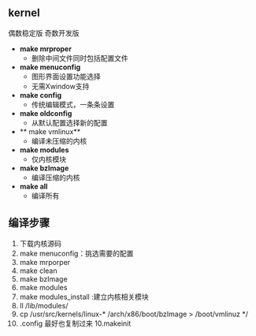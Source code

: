 ## kernel
偶数稳定版
奇数开发版
- **make mrproper**
	- 删除中间文件同时包括配置文件
- **make menuconfig**
	- 图形界面设置功能选择
	- 无需Xwindow支持
- **make config**
	- 传统编辑模式，一条条设置
- **make oldconfig**
	- 从默认配置选择新的配置
- ** make vmlinux**
	- 编译未压缩的内核
- **make modules**
	- 仅内核模块
- **make bzImage**
	- 编译压缩的内核
- **make all**
	- 编译所有

## 编译步骤
1. 下载内核源码
2. make menuconfig：挑选需要的配置
3. make mrporper
4. make clean
5. make bzImage
6. make modules
7. make modules_install :建立内核相关模块
8. ll /lib/modules/
9. cp /usr/src/kernels/linux-* /arch/x86/boot/bzImage > /boot/vmlinuz */
10. .config 最好也复制过来
10.makeinit 
<!--stackedit_data:
eyJoaXN0b3J5IjpbLTE1NjEyNzkxMzYsLTE0NTUwOTQ5MDcsNj
UyNjU4Mzg5LDIwNTc5NzA5MzksNTE2MzU5NTgzLDc0ODA5NDE2
OV19
-->